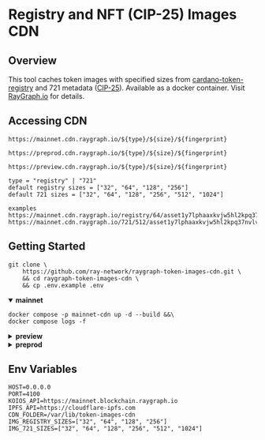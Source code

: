 # Registry and NFT (CIP-25) Images CDN

## Overview
This tool caches token images with specified sizes from [cardano-token-registry](https://github.com/cardano-foundation/cardano-token-registry) and 721 metadata ([CIP-25](https://cips.cardano.org/cips/cip25/)). Available as a docker container. Visit [RayGraph.io](https://raygraph.io) for details.

## Accessing CDN
``` console
https://mainnet.cdn.raygraph.io/${type}/${size}/${fingerprint}
```
``` console
https://preprod.cdn.raygraph.io/${type}/${size}/${fingerprint}
```
``` console
https://preview.cdn.raygraph.io/${type}/${size}/${fingerprint}
```
``` console
type = "registry" | "721"
default registry sizes = ["32", "64", "128", "256"]
default 721 sizes = ["32", "64", "128", "256", "512", "1024"]

examples
https://mainnet.cdn.raygraph.io/registry/64/asset1y7lphaaxkvjw5hl2kpq37nvlvg09qfqsh4qyme
https://mainnet.cdn.raygraph.io/721/512/asset1y7lphaaxkvjw5hl2kpq37nvlvg09qfqsh4qyme
```

## Getting Started
``` console
git clone \
    https://github.com/ray-network/raygraph-token-images-cdn.git \
    && cd raygraph-token-images-cdn \
    && cp .env.example .env
```
<details open>
  <summary><b>mainnet</b></summary>
  
``` console
docker compose -p mainnet-cdn up -d --build &&\
docker compose logs -f
```
</details>

<details>
  <summary><b>preview</b></summary>
  
``` console
PORT=4101 \
KOIOS_API="https://preview.blockchain.raygraph.io" \
docker compose -p preview-cdn up -d --build &&\
docker compose logs -f
```
</details>

<details>
  <summary><b>preprod</b></summary>
  
``` console
PORT=4102 \
KOIOS_API="https://preprod.blockchain.raygraph.io" \
docker compose -p preprod-cdn up -d --build &&\
docker compose logs -f
```
</details>

## Env Variables
``` env
HOST=0.0.0.0
PORT=4100
KOIOS_API=https://mainnet.blockchain.raygraph.io
IPFS_API=https://cloudflare-ipfs.com
CDN_FOLDER=/var/lib/token-images-cdn
IMG_REGISTRY_SIZES=["32", "64", "128", "256"]
IMG_721_SIZES=["32", "64", "128", "256", "512", "1024"]
```
